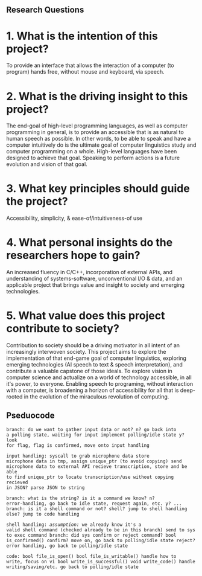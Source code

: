 ## Research Questions
# 1. What is the intention of this project?
To provide an interface that allows the interaction of a computer (to program) hands free, without mouse and keyboard, via speech.
# 2. What is the driving insight to this project?
The end-goal of high-level programming languages, as well as computer programming in general, is to provide an accessible that is as natural to human speech as possible. In other words, to be able to speak and have a computer intuitively do is the ultimate goal of computer linguistics study and computer programming on a whole. High-level languages have been designed to achieve that goal. Speaking to perform actions is a future evolution and vision of that goal.
# 3. What key principles should guide the project?
Accessibility, simplicity, & ease-of/intuitiveness-of use
# 4. What personal insights do the researchers hope to gain?
An increased fluency in C/C++, incorporation of external APIs, and understanding of systems-software, unconventional I/O & data, and an applicable project that brings value and insight to society and emerging technologies.
# 5. What value does this project contribute to society?
Contribution to society should be a driving motivator in all intent of an increasingly interwoven society. This project aims to explore the implementation of that end-game goal of computer linguistics, exploring emerging technologies (AI speech to text & speech interpretation), and contribute a valuable capstone of those ideals. To explore vision in computer science and actualize on a world of technology accessible, in all it's power, to everyone. Enabling speech to programing, without interaction with a computer, is broadening a horizon of accessibility for all that is deep-rooted in the evolution of the miraculous revolution of computing.
## Pseduocode
<code>branch: do we want to gather input data or not?
    n? go back into a polling state, waiting for input
        implement polling/idle state
    y? look for flag, flag is confirmed, move onto input handling</code>
    
<code>input handling: syscall to grab microphone data
  store microphone data in tmp, assign unique_ptr (to avoid copying)
  send microphone data to external API
  recieve transcription, store and be able to find
  unique_ptr to locate transcription/use without copying
  recieved in JSON? parse JSON to string</code>
  
<code>branch: what is the string? is it a command we know?
  n? error-handling, go back to idle state, request again, etc.
  y? ...
    branch: is it a shell command or not?
      shell? jump to shell handling
      else? jump to code handling</code>
      
<code>shell handling: *assumption:* we already know it's a valid shell command (checked already to be in this branch)
  send to sys to exec command
    branch: did sys confirm or reject command? bool is_confirmed()
      confirm? move on, go back to polling/idle state
      reject? error handling, go back to polling/idle state</code>
      
<code>code:
  bool file_is_open()
  bool file_is_writable()
    handle how to write, focus on vi
  bool write_is_successful()
  void write_code()
    handle writing/saving/etc.
go back to polling/idle state</code>
